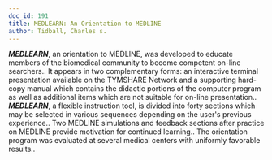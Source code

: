```yaml
---
doc_id: 191
title: MEDLEARN: An Orientation to MEDLINE
author: Tidball, Charles s.
---
```


***MEDLEARN***, an orientation to MEDLINE, was developed to educate members
of the biomedical community to become competent on-line searchers.. It appears
in two complementary forms: an interactive terminal presentation available on
the TYMSHARE Network and a supporting hard-copy manual which contains the
didactic portions of the computer program as well as additional items which are
not suitable for on-line presentation.. ***MEDLEARN***, a flexible instruction
tool, is divided into forty sections which may be selected in various sequences
depending on the user's previous experience.. Two MEDLINE simulations and
feedback sections after practice on MEDLINE provide motivation for continued
learning.. The orientation program was evaluated at several medical centers
with uniformly favorable results..